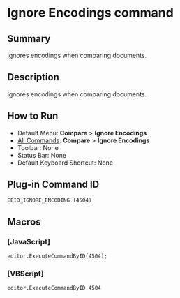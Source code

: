 # Ignore Encodings command

## Summary

Ignores encodings when comparing documents.

## Description

Ignores encodings when comparing documents.

## How to Run

- Default Menu: **Compare** \> **Ignore Encodings**
- [All Commands](../tools/all_commands): **Compare** \> **Ignore Encodings**
- Toolbar: None
- Status Bar: None
- Default Keyboard Shortcut: None

## Plug-in Command ID

```
EEID_IGNORE_ENCODING (4504)```

## Macros

### \[JavaScript\]

```
editor.ExecuteCommandByID(4504);
```

### \[VBScript\]

```
editor.ExecuteCommandByID 4504
```
